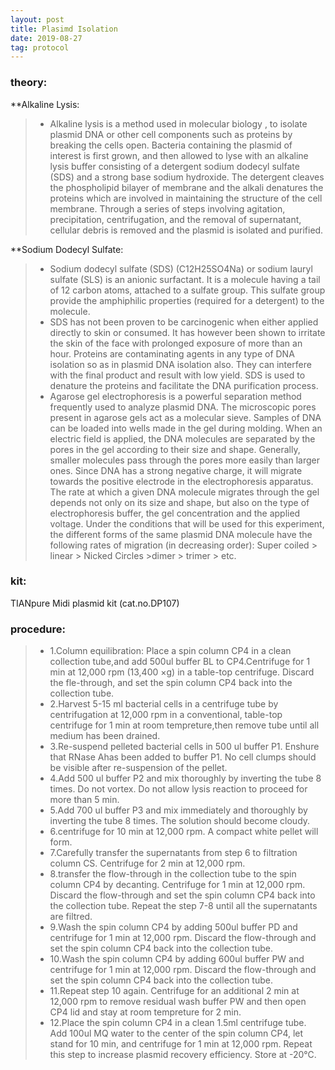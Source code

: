 ```yaml
---
layout: post
title: Plasimd Isolation
date: 2019-08-27
tag: protocol
---
```


### theory:
**Alkaline Lysis:
>* Alkaline lysis is a method used in molecular biology , to isolate plasmid DNA or other cell components such as proteins by breaking the cells open. Bacteria containing the plasmid of interest is first grown, and then allowed to lyse with an alkaline lysis buffer consisting of a detergent sodium dodecyl sulfate (SDS) and a strong base sodium hydroxide. The detergent cleaves the phospholipid bilayer of  membrane and the alkali denatures the proteins which are involved in maintaining the structure of the cell membrane. Through a series of steps involving agitation, precipitation, centrifugation, and the removal of supernatant, cellular debris is removed and the plasmid is isolated and purified.

**Sodium Dodecyl Sulfate:
>* Sodium dodecyl sulfate (SDS) (C12H25SO4Na) or sodium lauryl sulfate (SLS)  is an anionic surfactant. It is a  molecule having a tail of 12 carbon atoms, attached to a sulfate group.  This sulfate group provide the amphiphilic properties (required for a detergent) to the molecule.
>* SDS has not been proven to be carcinogenic when either applied directly to skin or consumed. It has however been shown to irritate the skin of the face with prolonged exposure of more than an hour. Proteins are contaminating agents in any type of DNA isolation so as in plasmid DNA isolation also. They can interfere with the final product and result with low yield. SDS is used to denature the proteins and facilitate the DNA purification process.
>* Agarose gel electrophoresis is a powerful separation method frequently used to analyze plasmid DNA. The microscopic pores  present in agarose gels act as a molecular sieve. Samples of DNA can be loaded into wells made in the gel during molding. When an electric field is applied, the DNA molecules are separated by the pores in the gel according to their size and shape. Generally, smaller molecules pass through the pores more easily than larger ones. Since DNA has a strong negative charge, it will migrate towards the positive electrode in the electrophoresis apparatus. The rate at which a given DNA molecule migrates through the gel depends not only on its size and shape, but also on the type of electrophoresis buffer, the gel concentration and the applied voltage. Under the conditions that will be used for this experiment, the different forms of the same plasmid DNA molecule have the following rates of migration (in decreasing order): Super coiled > linear > Nicked Circles >dimer > trimer > etc.

### kit:
TIANpure Midi plasmid kit (cat.no.DP107)

### procedure:
>* 1.Column equilibration: Place a spin column CP4 in a clean collection tube,and add 500ul buffer BL to CP4.Centrifuge for 1 min at 12,000 rpm (13,400 ×g) in a table-top centrifuge. Discard the fle-through, and set the spin column CP4 back into the collection tube.
>* 2.Harvest 5-15 ml bacterial cells in a centrifuge tube by centrifugation at 12,000 rpm in a conventional, table-top centrifuge for 1 min at room tempreture,then remove tube until all medium has been drained.
>* 3.Re-suspend pelleted bacterial cells in 500 ul buffer P1. Enshure that RNase Ahas been added to buffer P1. No cell clumps should be visible after re-suspension of the pellet.
>* 4.Add 500 ul buffer P2 and mix thoroughly by inverting the tube 8 times. Do not vortex. Do not allow lysis reaction to proceed for more than 5 min.
>* 5.Add 700 ul buffer P3 and mix immediately and thoroughly by inverting the tube 8 times. The solution should become cloudy.
>* 6.centrifuge for 10 min at 12,000 rpm. A compact white pellet will form.
>* 7.Carefully transfer the supernatants from step 6 to filtration column CS. Centrifuge for 2 min at 12,000 rpm.
>* 8.transfer the flow-through in the collection tube to the spin column CP4 by decanting. Centrifuge for 1 min at 12,000 rpm. Discard the flow-through and set the spin column CP4 back into the collection tube. Repeat the step 7-8 until all the supernatants are filtred.
>* 9.Wash the spin column CP4 by adding 500ul buffer PD and centrifuge for 1 min at 12,000 rpm. Discard the flow-through and set the spin column CP4 back into the collection tube.
>* 10.Wash the spin column CP4 by adding 600ul buffer PW and centrifuge for 1 min at 12,000 rpm. Discard the flow-through and set the spin column CP4 back into the collection tube.
>* 11.Repeat step 10 again. Centrifuge for an additional 2 min at 12,000 rpm to remove residual wash buffer PW and then open CP4 lid and stay at room tempreture for 2 min.
>* 12.Place the spin column CP4 in a clean 1.5ml centrifuge tube. Add 100ul MQ water to the center of the spin column CP4, let stand for 10 min, and centrifuge for 1 min at 12,000 rpm. Repeat this step to increase plasmid recovery efficiency. Store at -20℃.
